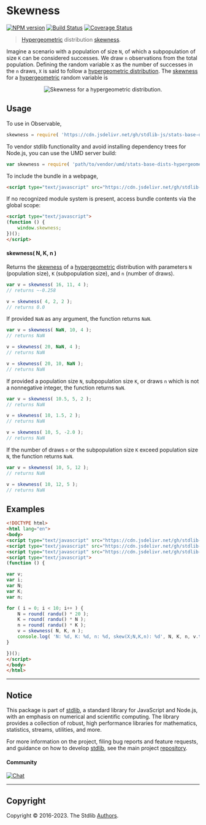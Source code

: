 <!--

@license Apache-2.0

Copyright (c) 2018 The Stdlib Authors.

Licensed under the Apache License, Version 2.0 (the "License");
you may not use this file except in compliance with the License.
You may obtain a copy of the License at

   http://www.apache.org/licenses/LICENSE-2.0

Unless required by applicable law or agreed to in writing, software
distributed under the License is distributed on an "AS IS" BASIS,
WITHOUT WARRANTIES OR CONDITIONS OF ANY KIND, either express or implied.
See the License for the specific language governing permissions and
limitations under the License.

-->

# Skewness

[![NPM version][npm-image]][npm-url] [![Build Status][test-image]][test-url] [![Coverage Status][coverage-image]][coverage-url] <!-- [![dependencies][dependencies-image]][dependencies-url] -->

> [Hypergeometric][hypergeometric-distribution] distribution [skewness][skewness].

<!-- Section to include introductory text. Make sure to keep an empty line after the intro `section` element and another before the `/section` close. -->

<section class="intro">

Imagine a scenario with a population of size `N`, of which a subpopulation of size `K` can be considered successes. We draw `n` observations from the total population. Defining the random variable `X` as the number of successes in the `n` draws, `X` is said to follow a [hypergeometric distribution][hypergeometric-distribution]. The [skewness][skewness] for a [hypergeometric][hypergeometric-distribution] random variable is

<!-- <equation class="equation" label="eq:hypergeometric_skewness" align="center" raw="\operatorname{skew}\left( X \right) = \frac{(N-2K)(N-1)^{\frac{1}{2}}(N-2n)}{[nK(N-K)(N-n)]^{\frac{1}{2}}(N-2)}" alt="Skewness for a hypergeometric distribution."> -->

<div class="equation" align="center" data-raw-text="\operatorname{skew}\left( X \right) = \frac{(N-2K)(N-1)^{\frac{1}{2}}(N-2n)}{[nK(N-K)(N-n)]^{\frac{1}{2}}(N-2)}" data-equation="eq:hypergeometric_skewness">
    <img src="https://cdn.jsdelivr.net/gh/stdlib-js/stdlib@51534079fef45e990850102147e8945fb023d1d0/lib/node_modules/@stdlib/stats/base/dists/hypergeometric/skewness/docs/img/equation_hypergeometric_skewness.svg" alt="Skewness for a hypergeometric distribution.">
    <br>
</div>

<!-- </equation> -->

</section>

<!-- /.intro -->

<!-- Package usage documentation. -->



<section class="usage">

## Usage

To use in Observable,

```javascript
skewness = require( 'https://cdn.jsdelivr.net/gh/stdlib-js/stats-base-dists-hypergeometric-skewness@umd/browser.js' )
```

To vendor stdlib functionality and avoid installing dependency trees for Node.js, you can use the UMD server build:

```javascript
var skewness = require( 'path/to/vendor/umd/stats-base-dists-hypergeometric-skewness/index.js' )
```

To include the bundle in a webpage,

```html
<script type="text/javascript" src="https://cdn.jsdelivr.net/gh/stdlib-js/stats-base-dists-hypergeometric-skewness@umd/browser.js"></script>
```

If no recognized module system is present, access bundle contents via the global scope:

```html
<script type="text/javascript">
(function () {
    window.skewness;
})();
</script>
```

#### skewness( N, K, n )

Returns the [skewness][skewness] of a [hypergeometric][hypergeometric-distribution] distribution with parameters `N` (population size), `K` (subpopulation size), and `n` (number of draws).

```javascript
var v = skewness( 16, 11, 4 );
// returns ~-0.258

v = skewness( 4, 2, 2 );
// returns 0.0
```

If provided `NaN` as any argument, the function returns `NaN`.

```javascript
var v = skewness( NaN, 10, 4 );
// returns NaN

v = skewness( 20, NaN, 4 );
// returns NaN

v = skewness( 20, 10, NaN );
// returns NaN
```

If provided a population size `N`, subpopulation size `K`, or draws `n` which is not a nonnegative integer, the function returns `NaN`.

```javascript
var v = skewness( 10.5, 5, 2 );
// returns NaN

v = skewness( 10, 1.5, 2 );
// returns NaN

v = skewness( 10, 5, -2.0 );
// returns NaN
```

If the number of draws `n` or the subpopulation size `K` exceed population size `N`, the function returns `NaN`.

```javascript
var v = skewness( 10, 5, 12 );
// returns NaN

v = skewness( 10, 12, 5 );
// returns NaN
```

</section>

<!-- /.usage -->

<!-- Package usage notes. Make sure to keep an empty line after the `section` element and another before the `/section` close. -->

<section class="notes">

</section>

<!-- /.notes -->

<!-- Package usage examples. -->

<section class="examples">

## Examples

<!-- eslint no-undef: "error" -->

```html
<!DOCTYPE html>
<html lang="en">
<body>
<script type="text/javascript" src="https://cdn.jsdelivr.net/gh/stdlib-js/random-base-randu@umd/browser.js"></script>
<script type="text/javascript" src="https://cdn.jsdelivr.net/gh/stdlib-js/math-base-special-round@umd/browser.js"></script>
<script type="text/javascript" src="https://cdn.jsdelivr.net/gh/stdlib-js/stats-base-dists-hypergeometric-skewness@umd/browser.js"></script>
<script type="text/javascript">
(function () {

var v;
var i;
var N;
var K;
var n;

for ( i = 0; i < 10; i++ ) {
    N = round( randu() * 20 );
    K = round( randu() * N );
    n = round( randu() * K );
    v = skewness( N, K, n );
    console.log( 'N: %d, K: %d, n: %d, skew(X;N,K,n): %d', N, K, n, v.toFixed( 4 ) );
}

})();
</script>
</body>
</html>
```

</section>

<!-- /.examples -->

<!-- Section to include cited references. If references are included, add a horizontal rule *before* the section. Make sure to keep an empty line after the `section` element and another before the `/section` close. -->

<section class="references">

</section>

<!-- /.references -->

<!-- Section for related `stdlib` packages. Do not manually edit this section, as it is automatically populated. -->

<section class="related">

</section>

<!-- /.related -->

<!-- Section for all links. Make sure to keep an empty line after the `section` element and another before the `/section` close. -->


<section class="main-repo" >

* * *

## Notice

This package is part of [stdlib][stdlib], a standard library for JavaScript and Node.js, with an emphasis on numerical and scientific computing. The library provides a collection of robust, high performance libraries for mathematics, statistics, streams, utilities, and more.

For more information on the project, filing bug reports and feature requests, and guidance on how to develop [stdlib][stdlib], see the main project [repository][stdlib].

#### Community

[![Chat][chat-image]][chat-url]

---

## Copyright

Copyright &copy; 2016-2023. The Stdlib [Authors][stdlib-authors].

</section>

<!-- /.stdlib -->

<!-- Section for all links. Make sure to keep an empty line after the `section` element and another before the `/section` close. -->

<section class="links">

[npm-image]: http://img.shields.io/npm/v/@stdlib/stats-base-dists-hypergeometric-skewness.svg
[npm-url]: https://npmjs.org/package/@stdlib/stats-base-dists-hypergeometric-skewness

[test-image]: https://github.com/stdlib-js/stats-base-dists-hypergeometric-skewness/actions/workflows/test.yml/badge.svg?branch=main
[test-url]: https://github.com/stdlib-js/stats-base-dists-hypergeometric-skewness/actions/workflows/test.yml?query=branch:main

[coverage-image]: https://img.shields.io/codecov/c/github/stdlib-js/stats-base-dists-hypergeometric-skewness/main.svg
[coverage-url]: https://codecov.io/github/stdlib-js/stats-base-dists-hypergeometric-skewness?branch=main

<!--

[dependencies-image]: https://img.shields.io/david/stdlib-js/stats-base-dists-hypergeometric-skewness.svg
[dependencies-url]: https://david-dm.org/stdlib-js/stats-base-dists-hypergeometric-skewness/main

-->

[chat-image]: https://img.shields.io/gitter/room/stdlib-js/stdlib.svg
[chat-url]: https://gitter.im/stdlib-js/stdlib/

[stdlib]: https://github.com/stdlib-js/stdlib

[stdlib-authors]: https://github.com/stdlib-js/stdlib/graphs/contributors

[umd]: https://github.com/umdjs/umd
[es-module]: https://developer.mozilla.org/en-US/docs/Web/JavaScript/Guide/Modules

[deno-url]: https://github.com/stdlib-js/stats-base-dists-hypergeometric-skewness/tree/deno
[umd-url]: https://github.com/stdlib-js/stats-base-dists-hypergeometric-skewness/tree/umd
[esm-url]: https://github.com/stdlib-js/stats-base-dists-hypergeometric-skewness/tree/esm
[branches-url]: https://github.com/stdlib-js/stats-base-dists-hypergeometric-skewness/blob/main/branches.md

[hypergeometric-distribution]: https://en.wikipedia.org/wiki/Hypergeometric_distribution

[skewness]: https://en.wikipedia.org/wiki/Skewness

</section>

<!-- /.links -->
